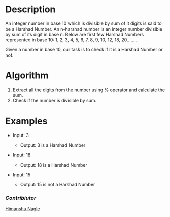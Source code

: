 # Description

An integer number in base 10 which is divisible by sum of it digits is said to be a Harshad Number. An n-harshad number is an integer number divisible by sum of its digit in base n.
Below are first few Harshad Numbers represented in base 10:
1, 2, 3, 4, 5, 6, 7, 8, 9, 10, 12, 18, 20………

Given a number in base 10, our task is to check if it is a Harshad Number or not.

# Algorithm

1. Extract all the digits from the number using % operator and calculate the sum.
2. Check if the number is divisible by sum.

# Examples

- Input: 3
  - Output: 3 is a Harshad Number

- Input: 18
  - Output: 18 is a Harshad Number

- Input: 15
  - Output: 15 is not a Harshad Number

### _Contribiutor_

[Himanshu Nagle](https://github.com/Himanshu-Nagle)
